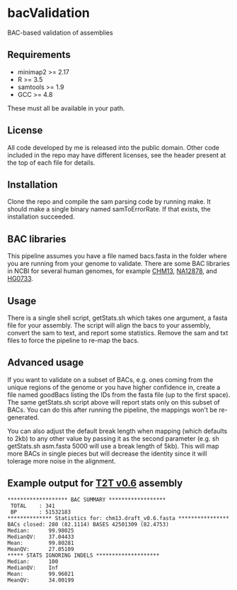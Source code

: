 # bacValidation
BAC-based validation of assemblies

## Requirements
- minimap2 >= 2.17
- R >= 3.5
- samtools >= 1.9
- GCC >= 4.8

These must all be available in your path.

## License

All code developed by me is released into the public domain. Other code included in the repo may have different licenses, see the header present at the top of each file for details.

## Installation
Clone the repo and compile the sam parsing code by running make. It should make a single binary named samToErrorRate. If that exists, the installation succeeded.


## BAC libraries
This pipeline assumes you have a file named bacs.fasta in the folder where you are running from your genome to validate. There are some BAC libraries in NCBI for several human genomes, for example <a href="https://www.ncbi.nlm.nih.gov/nuccore/?term=VMRC59+and+complete">CHM13</a>, <a href="https://www.ncbi.nlm.nih.gov/nuccore/?term=VMRC53+and+complete">NA12878</a>, and <a href="https://www.ncbi.nlm.nih.gov/nuccore/?term=VMRC62+and+complete">HG0733</a>.

## Usage

There is a single shell script, getStats.sh which takes one argument, a fasta file for your assembly. The script will align the bacs to your assembly, convert the sam to text, and report some statistics. Remove the sam and txt files to force the pipeline to re-map the bacs.

## Advanced usage

If you want to validate on a subset of BACs, e.g. ones coming from the unique regions of the genome or you have higher confidence in, create a file named goodBacs listing the IDs from the fasta file (up to the first space). The same getStats.sh script above will report stats only on this subset of BACs. You can do this after running the pipeline, the mappings won't be re-generated.

You can also adjust the default break length when mapping (which defaults to 2kb) to any other value by passing it as the second parameter (e.g. sh getStats.sh asm.fasta 5000 will use a break length of 5kb). This will map more BACs in single pieces but will decrease the identity since it will tolerage more noise in the alignment.

## Example output for <a href="https://github.com/nanopore-wgs-consortium/CHM13">T2T v0.6</a> assembly

```
******************* BAC SUMMARY ******************
 TOTAL    : 341
 BP       : 51532183
************** Statistics for: chm13.draft_v0.6.fasta ****************
BACs closed: 280 (82.1114) BASES 42501309 (82.4753)
Median:		 99.98025 
MedianQV:	 37.04433 
Mean:		 99.80281 
MeanQV:		 27.05109 
***** STATS IGNORING INDELS ********************
Median:		 100 
MedianQV:	 Inf 
Mean:		 99.96021 
MeanQV:		 34.00199 
```

